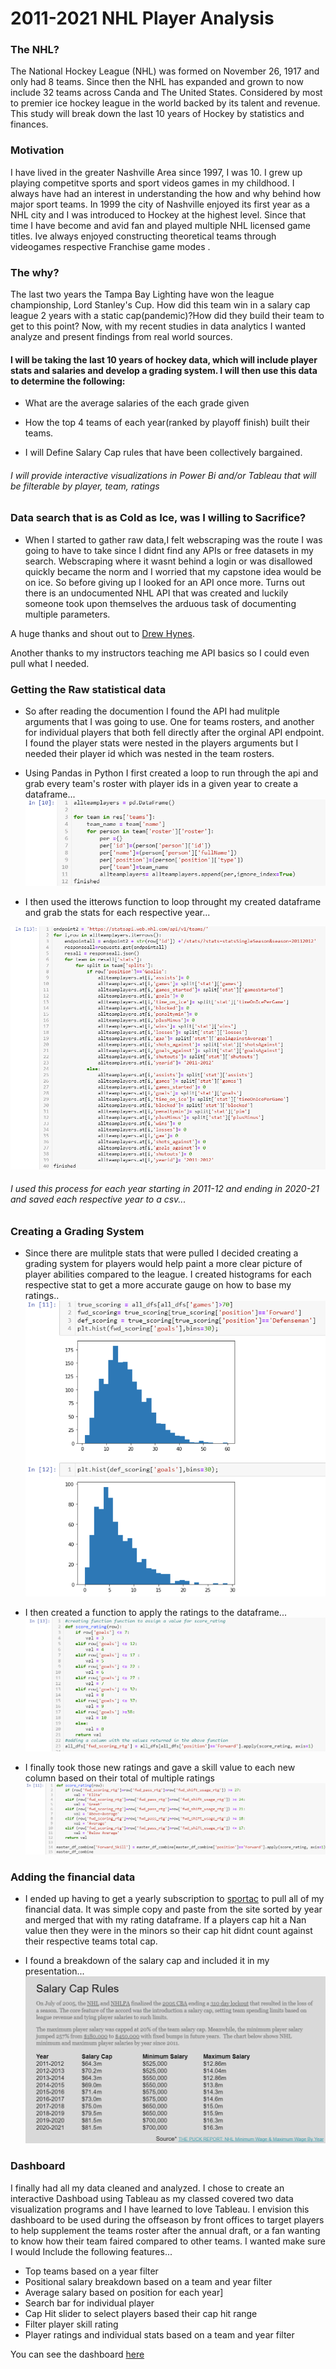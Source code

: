 # 2011-2021 NHL Player Analysis



### The NHL?
The National Hockey League (NHL) was formed on November 26, 1917 and only had 8 teams. Since then the NHL has expanded and grown to now include 32 teams across Canda and The United States. Considered by most to premier ice hockey league in the world backed by its talent and revenue. This study will break down the last 10 years of Hockey by statistics and finances.

### Motivation
I have lived in the greater Nashville Area since 1997, I was 10. I grew up playing competitve sports and sport videos games in my childhood. I always have had an interest in understanding the how and why behind how major sport teams. In 1999 the city of Nashville enjoyed its first year as a NHL city and I was introduced to Hockey at the highest level. Since that time I have become and avid fan and played multiple NHL licensed game titles. Ive always enjoyed constructing theoretical teams through videogames respective Franchise game modes .

### The why?
The last two years the Tampa Bay Lighting  have won the league championship, Lord Stanley's Cup. How did this team win in a salary cap league 2 years with a static cap(pandemic)?How did they build their team to get to this point? Now, with my recent studies in data analytics I wanted analyze and present findings from real world sources.

#### I will be taking the last 10 years of hockey data, which will include player stats and salaries and develop a grading system. I will then use this data to determine the following:

* What are the average salaries of the each grade given

* How the top 4 teams of each year(ranked by playoff finish) built their teams.

* I will Define Salary Cap rules that have been collectively bargained.

###### I will provide interactive visualizations in Power Bi and/or Tableau that will be filterable by player, team, ratings

 
### Data search that is as Cold as Ice, was I willing to Sacrifice?
* When I started to gather raw data,I felt webscraping was the route I was going to have to take since I didnt find any APIs or free datasets in my search. Webscraping where it wasnt behind a login or was disallowed quickly became the norm and I worried that my capstone idea would be on ice. So before giving up I looked for an API once more. Turns out there is an undocumented NHL API that was created and luckily someone took upon themselves the arduous task of documenting multiple parameters.

A huge thanks and shout out to [Drew Hynes](https://github.com/dword4/nhlapi).

Another thanks to my instructors teaching me API basics so I could even pull what I needed.
    
    
### Getting the Raw statistical data
* So after reading the documention I found the API had mulitple arguments that I was going to use. One for teams rosters, and another for individual players that both fell directly after the orginal API endpoint. I found the player stats were nested in the players arguments but I needed their player id which was nested in the team rosters.
* Using Pandas in Python I first created a loop to run through the api and grab every team's roster with player ids in a given year to create a dataframe...
![player id dataframe](Images/player_id_dataframe.PNG)

* I then used the itterows function to loop throught my created dataframe and grab the stats for each respective year...

![player stats dataframe](Images/player_stats_dataframe.PNG)

###### I used this process for each year starting in 2011-12 and ending in 2020-21 and saved each respective year to a csv...


### Creating a Grading System
* Since there are mulitple stats that were pulled I decided creating a grading system for players would help paint a more clear picture of player abilities compared to the league. I created histograms for each respective stat to get a more accurate gauge on how to base my ratings..
![ratings histograms](Images/ratings_histograms.PNG)

* I then created a function to apply the ratings to the dataframe...
![ratings function](Images/ratings_function.PNG)

* I finally took those new ratings and gave a skill value to each new column based on their total of multiple ratings
![string rating function](Images/string_ratings_function.PNG)


### Adding the financial data

* I ended up having to get a yearly subscription to [sportac](https://www.spotrac.com) to pull all of my financial data. It was simple copy and paste from the site sorted by year and merged that with my rating dataframe. If a players cap hit a Nan value then they were in the minors so their cap hit didnt count against their respective teams total cap.

* I found a breakdown of the salary cap and included it in my presentation...
![salary cap breakdown](Images/salary_cap_breakdown.PNG)



### Dashboard
 I finally had all my data cleaned and analyzed. I chose to create an interactive Dashboad using Tableau as my classed covered two data visualization programs and I have learned to love Tableau. I envision this dashboard to be used during the offseason by front offices to target players to help supplement the teams roster after the annual draft, or a fan wanting to know how their team faired compared to other teams. I wanted make sure I would Include the following features...
 * Top teams based on a year filter
 * Positional salary breakdown based on a team and year filter
 * Average salary based on position for each year]
 * Search bar for individual player
 * Cap Hit slider to select players based their cap hit range
 * Filter player skill rating
 * Player ratings and individual stats based on a team and year filter
 
 You can see the dashboard [here](https://public.tableau.com/app/profile/jonathan.lloyd5465/viz/NHLTableau/Dashboard1?publish=yes)




